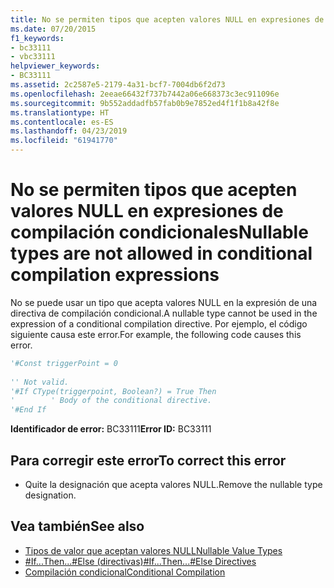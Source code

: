 ```yaml
---
title: No se permiten tipos que acepten valores NULL en expresiones de compilación condicionales
ms.date: 07/20/2015
f1_keywords:
- bc33111
- vbc33111
helpviewer_keywords:
- BC33111
ms.assetid: 2c2587e5-2179-4a31-bcf7-7004db6f2d73
ms.openlocfilehash: 2eeae66432f737b7442a06e668373c3ec911096e
ms.sourcegitcommit: 9b552addadfb57fab0b9e7852ed4f1f1b8a42f8e
ms.translationtype: HT
ms.contentlocale: es-ES
ms.lasthandoff: 04/23/2019
ms.locfileid: "61941770"
---
```

# <a name="nullable-types-are-not-allowed-in-conditional-compilation-expressions"></a><span data-ttu-id="ab104-102">No se permiten tipos que acepten valores NULL en expresiones de compilación condicionales</span><span class="sxs-lookup"><span data-stu-id="ab104-102">Nullable types are not allowed in conditional compilation expressions</span></span>
<span data-ttu-id="ab104-103">No se puede usar un tipo que acepta valores NULL en la expresión de una directiva de compilación condicional.</span><span class="sxs-lookup"><span data-stu-id="ab104-103">A nullable type cannot be used in the expression of a conditional compilation directive.</span></span> <span data-ttu-id="ab104-104">Por ejemplo, el código siguiente causa este error.</span><span class="sxs-lookup"><span data-stu-id="ab104-104">For example, the following code causes this error.</span></span>  
  
```vb  
'#Const triggerPoint = 0  
  
'' Not valid.  
'#If CType(triggerpoint, Boolean?) = True Then  
'        ' Body of the conditional directive.  
'#End If  
```  
  
 <span data-ttu-id="ab104-105">**Identificador de error:** BC33111</span><span class="sxs-lookup"><span data-stu-id="ab104-105">**Error ID:** BC33111</span></span>  
  
## <a name="to-correct-this-error"></a><span data-ttu-id="ab104-106">Para corregir este error</span><span class="sxs-lookup"><span data-stu-id="ab104-106">To correct this error</span></span>  
  
- <span data-ttu-id="ab104-107">Quite la designación que acepta valores NULL.</span><span class="sxs-lookup"><span data-stu-id="ab104-107">Remove the nullable type designation.</span></span>  
  
## <a name="see-also"></a><span data-ttu-id="ab104-108">Vea también</span><span class="sxs-lookup"><span data-stu-id="ab104-108">See also</span></span>

- [<span data-ttu-id="ab104-109">Tipos de valor que aceptan valores NULL</span><span class="sxs-lookup"><span data-stu-id="ab104-109">Nullable Value Types</span></span>](../../visual-basic/programming-guide/language-features/data-types/nullable-value-types.md)
- [<span data-ttu-id="ab104-110">#If...Then...#Else (directivas)</span><span class="sxs-lookup"><span data-stu-id="ab104-110">#If...Then...#Else Directives</span></span>](../../visual-basic/language-reference/directives/if-then-else-directives.md)
- [<span data-ttu-id="ab104-111">Compilación condicional</span><span class="sxs-lookup"><span data-stu-id="ab104-111">Conditional Compilation</span></span>](../../visual-basic/programming-guide/program-structure/conditional-compilation.md)

